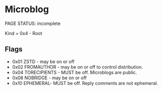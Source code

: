 # Microblog

<status>PAGE STATUS: incomplete</status>

Kind = 0x4 - Root

## Flags

* 0x01 ZSTD - may be on or off
* 0x02 FROMAUTHOR - may be on or off to control distribution.
* 0x04 TORECIPIENTS - MUST be off. Microblogs are public.
* 0x08 NOBRIDGE - may be on or off
* 0x10 EPHEMERAL- MUST be off. Reply comments are not ephemeral.
